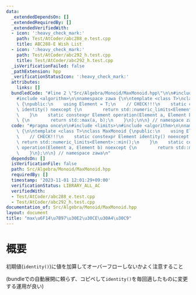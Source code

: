 ```yaml
---
data:
  _extendedDependsOn: []
  _extendedRequiredBy: []
  _extendedVerifiedWith:
  - icon: ':heavy_check_mark:'
    path: Test/AtCoder/abc288_e.test.cpp
    title: ABC288-E Wish List
  - icon: ':heavy_check_mark:'
    path: Test/AtCoder/abc292_h.test.cpp
    title: Test/AtCoder/abc292_h.test.cpp
  _isVerificationFailed: false
  _pathExtension: hpp
  _verificationStatusIcon: ':heavy_check_mark:'
  attributes:
    links: []
  bundledCode: "#line 2 \"Src/Algebra/Monoid/MaxMonoid.hpp\"\n\n#include <limits>\n\
    #include <algorithm>\n\nnamespace zawa {\n\ntemplate <class T>\nclass MaxMonoid\
    \ {\npublic:\n    using Element = T;\n    // CHECK!!!\n    static constexpr Element\
    \ identity() noexcept {\n        return std::numeric_limits<Element>::min();\n\
    \    }\n    static constexpr Element operation(Element a, Element b) noexcept\
    \ {\n        return std::max(a, b);\n    }\n};\n\n} // namespace zawa\n"
  code: "#pragma once\n\n#include <limits>\n#include <algorithm>\n\nnamespace zawa\
    \ {\n\ntemplate <class T>\nclass MaxMonoid {\npublic:\n    using Element = T;\n\
    \    // CHECK!!!\n    static constexpr Element identity() noexcept {\n       \
    \ return std::numeric_limits<Element>::min();\n    }\n    static constexpr Element\
    \ operation(Element a, Element b) noexcept {\n        return std::max(a, b);\n\
    \    }\n};\n\n} // namespace zawa\n"
  dependsOn: []
  isVerificationFile: false
  path: Src/Algebra/Monoid/MaxMonoid.hpp
  requiredBy: []
  timestamp: '2023-11-01 12:01:29+09:00'
  verificationStatus: LIBRARY_ALL_AC
  verifiedWith:
  - Test/AtCoder/abc288_e.test.cpp
  - Test/AtCoder/abc292_h.test.cpp
documentation_of: Src/Algebra/Monoid/MaxMonoid.hpp
layout: document
title: "max\u6F14\u7B97\u30E2\u30CE\u30A4\u30C9"
---
```


# 概要

初期値(`identity()`)に値を加算してオーバーフローしないかよく注意すること

(bundleでの自動展開に頼らず、コピペして`identity()`を毎回適したものに変更する運用が良い)
